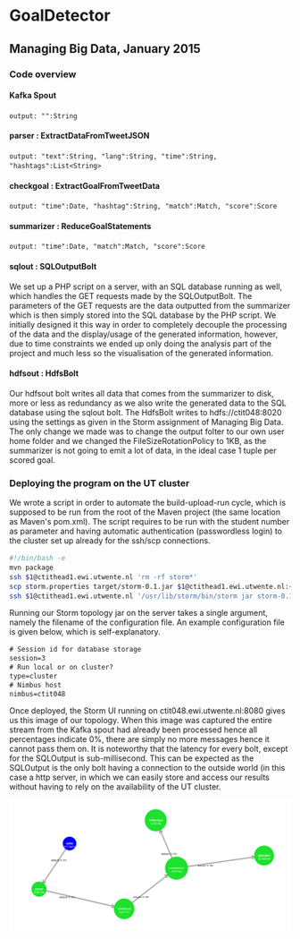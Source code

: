 # GoalDetector
## Managing Big Data, January 2015

### Code overview

#### Kafka Spout
`output: "":String`

#### parser : ExtractDataFromTweetJSON
`output: "text":String, "lang":String, "time":String, "hashtags":List<String>`

#### checkgoal : ExtractGoalFromTweetData
`output: "time":Date, "hashtag":String, "match":Match, "score":Score`

#### summarizer : ReduceGoalStatements
`output: "time":Date, "match":Match, "score":Score`

#### sqlout : SQLOutputBolt
We set up a PHP script on a server, with an SQL database running as well, which handles the GET requests made by the SQLOutputBolt. The parameters of the GET requests are the data outputted from the summarizer which is then simply stored into the SQL database by the PHP script. We initially designed it this way in order to completely decouple the processing of the data and the display/usage of the generated information, however, due to time constraints we ended up only doing the analysis part of the project and much less so the visualisation of the generated information.

#### hdfsout : HdfsBolt
Our hdfsout bolt writes all data that comes from the summarizer to disk, more or less as redundancy as we also write the generated data to the SQL database using the sqlout bolt. The HdfsBolt writes to hdfs://ctit048:8020 using the settings as given in the Storm assignment of Managing Big Data. The only change we made was to change the output folter to our own user home folder and we changed the FileSizeRotationPolicy to 1KB, as the summarizer is not going to emit a lot of data, in the ideal case 1 tuple per scored goal.

### Deploying the program on the UT cluster
We wrote a script in order to automate the build-upload-run cycle, which is supposed to be run from the root of the Maven project (the same location as Maven's pom.xml). The script requires to be run with the student number as parameter and having automatic authentication (passwordless login) to the cluster set up already for the ssh/scp connections.

``` bash
#!/bin/bash -e 
mvn package
ssh $1@ctithead1.ewi.utwente.nl 'rm -rf storm*'
scp storm.properties target/storm-0.1.jar $1@ctithead1.ewi.utwente.nl:~
ssh $1@ctithead1.ewi.utwente.nl '/usr/lib/storm/bin/storm jar storm-0.1.jar nl.utwente.bigdata.GoalDetector storm.properties'
```

Running our Storm topology jar on the server takes a single argument, namely the filename of the configuration file. An example configuration file is given below, which is self-explanatory.
```
# Session id for database storage
session=3
# Run local or on cluster?
type=cluster
# Nimbus host
nimbus=ctit048
```

Once deployed, the Storm UI running on ctit048.ewi.utwente.nl:8080 gives us this image of our topology. When this image was captured the entire stream from the Kafka spout had already been processed hence all percentages indicate 0%, there are simply no more messages hence it cannot pass them on. It is noteworthy that the latency for every bolt, except for the SQLOutput is sub-millisecond. This can be expected as the SQLOutput is the only bolt having a connection to the outside world (in this case a http server, in which we can easily store and access our results without having to rely on the availability of the UT cluster.

![alt text](https://github.com/denniss17/mbd/blob/master/topology.png "Topology graph from the Storm UI interface on ctit048")
